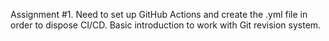 Assignment #1. Need to set up GitHub Actions and create the .yml file in order to dispose CI/CD. Basic introduction to work with Git revision system.

